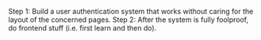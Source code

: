 Step 1: Build a user authentication system that works without caring for the layout of the concerned pages.
Step 2: After the system is fully foolproof, do frontend stuff (i.e. first learn and then do). 
